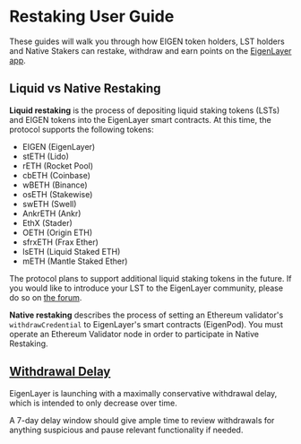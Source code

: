 # Restaking User Guide

These guides will walk you through how EIGEN token holders, LST holders and Native Stakers can restake, withdraw and earn points on the [EigenLayer app](https://app.eigenlayer.xyz/).

## **Liquid vs Native Restaking**

**Liquid restaking** is the process of depositing liquid staking tokens (LSTs) and EIGEN tokens into the EigenLayer smart contracts. At this time, the protocol supports the following tokens:

- EIGEN (EigenLayer)
- stETH (Lido)
- rETH (Rocket Pool)
- cbETH (Coinbase)
- wBETH (Binance)
- osETH (Stakewise)
- swETH (Swell)
- AnkrETH (Ankr)
- EthX (Stader)
- OETH (Origin ETH)
- sfrxETH (Frax Ether)
- lsETH (Liquid Staked ETH)
- mETH (Mantle Staked Ether)

The protocol plans to support additional liquid staking tokens in the future. If you would like to introduce your LST to the EigenLayer community, please do so on [the forum](https://forum.eigenlayer.xyz/t/about-the-new-lst-token-on-eigenlayer-category/6641).

**Native restaking** describes the process of setting an Ethereum validator's `withdrawCredential` to EigenLayer's smart contracts (EigenPod). You must operate an Ethereum Validator node in order to participate in Native Restaking.

## [**Withdrawal Delay**](https://docs.eigenlayer.xyz/security/withdrawal-delay)

EigenLayer is launching with a maximally conservative withdrawal delay, which is intended to only decrease over time.

A 7-day delay window should give ample time to review withdrawals for anything suspicious and pause relevant functionality if needed.
